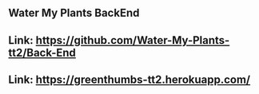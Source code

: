 ## Water My Plants BackEnd
## Link: https://github.com/Water-My-Plants-tt2/Back-End
## Link: https://greenthumbs-tt2.herokuapp.com/
